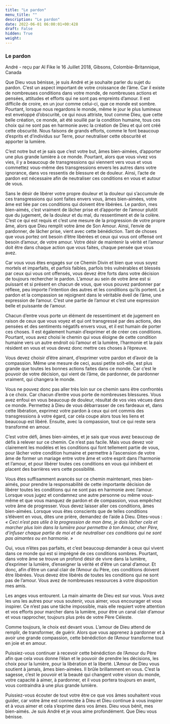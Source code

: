 ```yaml
---
title: "Le pardon"
menu_title: ""
description: "Le pardon"
date: 2022-06-01 06:00:01+00:428
draft: False
hidden: True
weight:
---
```

### Le pardon

André - reçu par Al Fike le 16 Juillet 2018, Gibsons, Colombie-Britannique, Canada

Que Dieu vous bénisse, je suis André et je souhaite parler du sujet du pardon. C’est un aspect important de votre croissance de l’âme. Car il existe de nombreuses conditions dans votre monde, de nombreuses actions et pensées, attitudes et efforts qui ne sont pas empreints d’amour. Il est difficile de croire, en un jour comme celui-ci, que ce monde est sombre. Pourtant, lorsque nous regardons le monde, même le jour le plus lumineux est enveloppé d’obscurité, ce qui nous attriste, tout comme Dieu, que cette belle création, ce monde, ait été souillé par la condition humaine, tous ces choix qui ne sont pas en harmonie avec la création de Dieu et qui ont créé cette obscurité. Nous faisons de grands efforts, comme le font beaucoup d’esprits et d’individus sur Terre, pour neutraliser cette obscurité et apporter la lumière.

C’est notre but et je sais que c’est votre but, âmes bien-aimées, d’apporter une plus grande lumière à ce monde. Pourtant, alors que vous vivez vos vies, il y a beaucoup de transgressions qui viennent vers vous et vous commettez vous-même des transgressions envers les autres dans votre ignorance, dans vos ressentis de blessure et de douleur. Ainsi, l’acte de pardon est nécessaire afin de neutraliser ces conditions en vous et autour de vous.

Sans le désir de libérer votre propre douleur et la douleur qui s’accumule de ces transgressions qui sont faites envers vous, âmes bien-aimées, votre âme est liée par ces conditions qui doivent être libérées. Le pardon, mes bien-aimés, c’est vraiment de lâcher prise et d’apporter de l’amour plutôt que du jugement, de la douleur et du mal, du ressentiment et de la colère. C’est ce qui est requis et c’est une mesure de la progression de votre propre âme, alors que Dieu remplit votre âme de Son Amour. Ainsi, l’envie de pardonner, de lâcher prise, vient avec cette bénédiction. Tant de choses que vous portez ont besoin d’être libérées et ceux qui vous ont offensé ont besoin d’amour, de votre amour. Votre désir de maintenir la vérité et l’amour doit être dans chaque action que vous faites, chaque pensée que vous avez.

Car vous vous êtes engagés sur ce Chemin Divin et bien que vous soyez mortels et imparfaits, et parfois faibles, parfois très vulnérables et blessés par ceux qui vous ont offensés, vous devez être forts dans votre décision de toujours rechercher le pardon. L’amour au sein de votre âme est si puissant et si présent en chacun de vous, que vous pouvez pardonner par réflexe, peu importe l’intention des autres et les conditions qu’ils portent. Le pardon et la compassion se rejoignent dans le véritable éveil de l’âme, une expression de l’amour. C’est une partie de l’amour et c’est une expression belle et puissante de l’amour.

Chacun d’entre vous porte un élément de ressentiment et de jugement en raison de ceux que vous voyez et qui ont transgressé par des actions, des pensées et des sentiments négatifs envers vous, et il est humain de porter ces choses. Il est également humain d’exprimer et de créer ces conditions. Pourtant, vous avez choisi le chemin qui vous éloigne de cette condition humaine vers un autre endroit où l’amour et la lumière, l’harmonie et la paix résident en vous et vous devez donc mettre ces choses à l’épreuve.

Vous devez choisir d’être aimant, d’exprimer votre pardon et d’avoir de la compassion. Même une mesure de ceci, aussi petite soit-elle, est plus grande que toutes les bonnes actions faites dans ce monde. Car c’est le pouvoir de votre décision, qui vient de l’âme, de pardonner, de pardonner vraiment, qui changera le monde.

Vous ne pouvez donc pas aller très loin sur ce chemin sans être confrontés à ce choix. Car chacun d’entre vous porte de nombreuses blessures. Vous avez enfoui en vous beaucoup de douleur, résultat de vos vies vécues dans ce monde. Permettez à Dieu de vous débarrasser de ces fardeaux et, dans cette libération, exprimez votre pardon à ceux qui ont commis des transgressions à votre égard, car cela coupe alors tous les liens et beaucoup est libéré. Ensuite, avec la compassion, tout ce qui reste sera transformé en amour.

C’est votre défi, âmes bien-aimées, et je sais que vous avez beaucoup de défis à relever sur ce chemin. Ce n’est pas facile. Mais vous devez voir clairement les modèles et les conditions qui font tellement partie de vous, pour lâcher votre condition humaine et permettre à l’ascension de votre âme de former un mariage entre votre âme et votre esprit dans l’harmonie et l’amour, et pour libérer toutes ces conditions en vous qui inhibent et placent des barrières vers cette possibilité.

Vous êtes suffisamment avancés sur ce chemin maintenant, mes bien-aimés, pour prendre la responsabilité de cette importante décision de libérer toutes les conditions qui ne sont pas en harmonie avec l’amour. Lorsque vous jugez et condamnez une autre personne ou même vous-même et que vous manquez de pardon et de compassion, vous empêchez votre âme de progresser. Vous devez laisser aller ces conditions, âmes bien-aimées. Lorsque vous êtes conscients que de telles conditions s’élèvent en vous, dites une prière, demandez de l’aide à Dieu. Dites-vous : *« Ceci n’est pas utile à la progression de mon âme, je dois lâcher cela et marcher plus loin dans la lumière pour permettre à ton Amour, cher Père, d’infuser chaque partie de moi et de neutraliser ces conditions qui ne sont pas aimantes ou en harmonie. »* 

Oui, vous n’êtes pas parfaits, et c’est beaucoup demander à ceux qui vivent dans ce monde qui est si imprégné de ces conditions sombres. Pourtant, dans votre âme se trouve un profond désir de vivre dans la lumière, d’exprimer la lumière, d’enseigner la vérité et d’être un canal d’amour. Et donc, afin d’être un canal clair de l’Amour du Père, ces conditions doivent être libérées. Vous devez être libérés de toutes les conditions qui ne sont pas de l’amour. Vous avez de nombreuses ressources à votre disposition mes amis.

Les anges vous entourent. La main aimante de Dieu est sur vous. Vous avez les uns les autres pour vous soutenir, vous aimer, vous encourager et vous inspirer. Ce n’est pas une tâche impossible, mais elle requiert votre attention et vos efforts pour marcher dans la lumière, pour être un canal clair d’amour et vous rapprocher, toujours plus près de votre Père Céleste.

Comme toujours, le choix est devant vous. L’amour de Dieu attend de remplir, de transformer, de guérir. Alors que vous apprenez à pardonner et à avoir une grande compassion, cette bénédiction de l’Amour transforme tout en joie et en amour.

Puissiez-vous continuer à recevoir cette bénédiction de l’Amour du Père afin que cela vous donne l’élan et le pouvoir de prendre les décisions, les choix pour la lumière, pour la libération et la liberté. L’Amour de Dieu vous soutient à jamais, âmes bien-aimées. Il brûle brillamment en vous. C’est la sagesse, c’est le pouvoir et la beauté qui changent votre vision du monde, votre capacité à aimer, à pardonner, et il vous portera toujours en avant, vous contraindra à une plus grande lumière.

Puissiez-vous écouter de tout votre être ce que vos âmes souhaitent vous guider, car votre âme est connectée à Dieu et Dieu continue à vous inspirer et à vous aimer et cela s’exprime dans vos âmes. Dieu vous bénit, mes bien-aimés. Je suis André et je vous aime profondément. Que Dieu vous bénisse.



